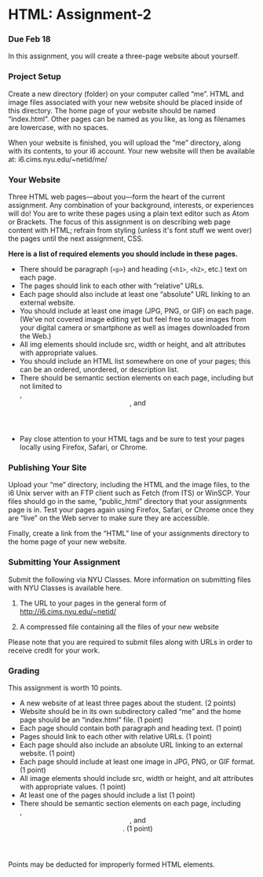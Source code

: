 # HTML: Assignment-2
### Due Feb 18

In this assignment, you will create a three-page website about yourself.


### Project Setup

Create a new directory (folder) on your computer called “me”. HTML and image files associated with your new website should be placed inside of this directory. The home page of your website should be named “index.html”. Other pages can be named as you like, as long as filenames are lowercase, with no spaces.

When your website is finished, you will upload the “me” directory, along with its contents, to your i6 account. Your new website will then be available at: i6.cims.nyu.edu/~netid/me/

### Your Website

Three HTML web pages—about you—form the heart of the current assignment. Any combination of your background, interests, or experiences will do! You are to write these pages using a plain text editor such as Atom or Brackets. The focus of this assignment is on describing web page content with HTML; refrain from styling (unless it's font stuff we went over) the pages until the next assignment, CSS.

**Here is a list of required elements you should include in these pages.**

- There should be paragraph (`<p>`) and heading (`<h1>`, `<h2>`, etc.) text on each page.
- The pages should link to each other with “relative” URLs.
- Each page should also include at least one “absolute” URL linking to an external website.
- You should include at least one image (JPG, PNG, or GIF) on each page. (We’ve not covered image editing yet but feel free to use images from your digital camera or smartphone as well as images downloaded from the Web.)
- All img elements should include src, width or height, and alt attributes with appropriate values.
- You should include an HTML list somewhere on one of your pages; this can be an ordered, unordered, or description list.
- There should be semantic section elements on each page, including but not limited to <main>, <header>, and <footer>
- Pay close attention to your HTML tags and be sure to test your pages locally using Firefox, Safari, or Chrome.

### Publishing Your Site

Upload your “me” directory, including the HTML and the image files, to the i6 Unix server with an FTP client such as Fetch (from ITS) or WinSCP. Your files should go in the same, “public_html” directory that your assignments page is in. Test your pages again using Firefox, Safari, or Chrome once they are “live” on the Web server to make sure they are accessible.

Finally, create a link from the “HTML” line of your assignments directory to the home page of your new website.

### Submitting Your Assignment

Submit the following via NYU Classes. More information on submitting files with NYU Classes is available here.

1. The URL to your pages in the general form of http://i6.cims.nyu.edu/~netid/

2. A compressed file containing all the files of your new website

Please note that you are required to submit files along with URLs in order to receive credit for your work.

### Grading

This assignment is worth 10 points.

- A new website of at least three pages about the student. (2 points)
- Website should be in its own subdirectory called “me” and the home page should be an “index.html” file. (1 point)
- Each page should contain both paragraph and heading text. (1 point)
- Pages should link to each other with relative URLs. (1 point)
- Each page should also include an absolute URL linking to an external website. (1 point)
- Each page should include at least one image in JPG, PNG, or GIF format. (1 point)
- All image elements should include src, width or height, and alt attributes with appropriate values. (1 point)
- At least one of the pages should include a list (1 point)
- There should be semantic section elements on each page, including <main>, <header>, and <footer>. (1 point)

Points may be deducted for improperly formed HTML elements.
